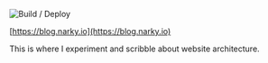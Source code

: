 ![Build / Deploy](https://github.com/RutledgePaulV/illuminepixels/workflows/Snapshot/badge.svg?branch=develop)

[https://blog.narky.io](https://blog.narky.io)

This is where I experiment and scribble about website architecture.

